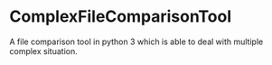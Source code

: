 # ComplexFileComparisonTool
A file comparison tool in python 3 which is able to deal with multiple complex situation.

